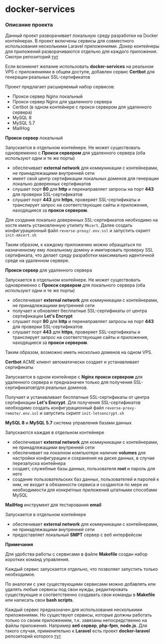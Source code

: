 # docker-services

### Описание проекта

Данный проект разворачивает локальную среду разработки на Docker контейнерах. В проект включены сервисы для совместного 
использования несколькими Laravel приложениями. Докер контейнеры для приложений разворачиваются отдельно для каждого 
приложения. Смотри репозиторий [тут](https://github.com/acwstudio/docker-laravel)


Если возникнет желание использовать **docker-services** на реальном VPS с приложениями в общем доступе, 
добавлен сервис **Certbot** для генерации реальных SSL-сертификатов

Проект предлагает расширяемый набор сервисов:

- Прокси сервер Nginx локальный
- Прокси сервер Nginx для удаленного сервера
- Certbot (в одном контейнере с прокси сервером для удаленного сервера)
- MySQL 8
- MySQL 5.7
- MailHog

**Прокси сервер** локальный

Запускается в отдельном контейнере. Не может существовать одновременно с **Прокси сервером** для 
удаленного сервера (оба используют одни и те же порты)

- обеспечивает **external network** для коммуникации с контейнерами, не принадлежащими внутренней сети
- имеет свой центр сертификации локальных доменов для генерации локально доверенных сертификатов
- слушает порт **80** для **http** и перенаправляет запросы на порт **443** для проверки SSL-сертификатов
- слушает порт **443** для **https**, проверяет SSL-сертификаты и транслирует запрос на соответствующие 
сайты и приложения, находящиеся за **прокси сервером**.

Для создания локально доверенных SSL-сертификатов необходимо на хосте иметь установленную утилиту 
`Mkcert`. Далее создать конфигурационный файл `reverse-proxy/.env.ssl` и запустить скрипт 
`init-mkcert.sh`

Таким образом, к каждому приложению можно обращаться по назначенному ему локальному домену и имитировать 
проверку SSL сертификата, что делает среду разработки максимально идентичной среде на удаленном сервере.

**Прокси сервер** для удаленного сервера

Запускается в отдельном контейнере. Не может существовать одновременно с **Прокси сервером** для 
локального сервера (оба используют одни и те же порты)

- обеспечивает **external network** для коммуникации с контейнерами, не принадлежащими внутренней сети
- получает и обновляет бесплатные SSL-сертификаты от центра сертификации **Let's Encrypt**
- слушает порт **80** для **http** и перенаправляет запросы на порт **443** для проверки SSL-сертификатов
- слушает порт **443** для **https**, проверяет SSL-сертификаты и транслирует запрос на соответствующие 
сайты и приложения, находящиеся за **прокси сервером**.

Таким образом, возможно иметь несколько доменов на одном VPS.

**Certbot** ACME клиент автоматически создает и устанавливает сертификаты

Запускается в одном контейнере с **Nginx прокси сервером** для удаленного сервера и предназначен только 
для получения SSL-сертификатовтдля реальных доменов.

Получает и устанавливает бесплатные SSL-сертификаты от центра сертификации **Let's Encrypt**. Для получения 
SSL-сертификатов необходимо создать конфигурационный файл `reverse-proxy-remote/.env.ssl` и запустить 
скрипт `init-letsencrypt.sh`

**MySQL 8** и **MySQL 5.7** система управления базами данных

Запускаются каждая в отдельном контейнере

- обеспечивает **external network** для коммуникации с контейнерами, не принадлежащими внутренней сети
- обеспечивает на локалном компьютере наличие **volumes** для настройки конфигурации и сохранения на 
диске данных, в случае перезапуска контейнера
- создает, служебные базы данных, пользователя **root** и пароль для него
- создание пользовательских баз данных, пользователей и паролей к ним, не входит в обязанности сервиса и 
создаются по мере их необходимости для конкретных приложений штатными способами MySQL

**MailHog** инструмент для тестирования **email**

Запускается в отдельном контейнере

- обеспечивает **external network** для коммуникации с контейнерами, не принадлежащими внутренней сети
- предоставляет локальный **SMPT** сервер с веб интерфейсом

**Примечания**

Для удобства работы с сервисами в файле **Makefile** создан набор коротких команд управления.

Каждый сервис запускается отдельно, что позволяет запустить только необходимое.

По аналогии с уже существующими сервисами можно добавлять или удалять любые сервисы под свои нужды, 
редактировать существующие и соответственно создавать свои команды в **Makefile** или написать свои 
**bash scripts**.

Каждый сервис предназначен для использования несколькими приложениями. Но существуют сервисы, которые 
должны работать только со своим приложением, т.к. завязаны непосредственно на файлы приложения. Например 
**веб сервер**, **php-fpm**, **node.js**. Для такого случая, применительно к **Laravel** есть проект 
**docker-laravel** репозиторий которого [тут](https://github.com/acwstudio/docker-laravel)
